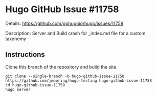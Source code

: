 # Hugo GitHub Issue #11758

Details: <https://github.com/gohugoio/hugo/issues/11758>

Description: Server and Build crash for _index.md file for a custom taxonomy

## Instructions

Clone this branch of the repository and build the site.

```text
git clone --single-branch -b hugo-github-issue-11758 https://github.com/jmooring/hugo-testing hugo-github-issue-11758
cd hugo-github-issue-11758
hugo server
```
